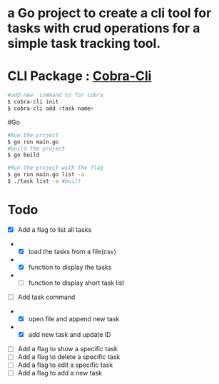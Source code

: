 # a Go project to create a cli tool for tasks with crud operations for a simple task tracking tool.

# CLI Package : [Cobra-Cli](https://github.com/spf13/cobra)
```bash
#add new  command to for cobra
$ cobra-cli init
$ cobra-cli add <task name>
```

#Go
```bash
#Run the project
$ go run main.go
#build the project
$ go build

#Run the project with the flag
$ go run main.go list -a
$ ./task list -a #built
```

# Todo
- [x] Add a flag to list all tasks
- - [x] load the tasks from a file(csv)
- - [x] function to display the tasks
- - [ ] function to display short task list
- [ ] Add task command
- - [x] open file and append new task
- - [x] add new task and update ID 
- [ ] Add a flag to show a specific task
- [ ] Add a flag to delete a specific task
- [ ] Add a flag to edit a specific task
- [ ] Add a flag to add a new task